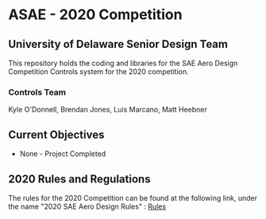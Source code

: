 # ASAE - 2020 Competition

## University of Delaware Senior Design Team

This repository holds the coding and libraries for the SAE Aero Design Competition Controls system for the 2020 competition.

### Controls Team

Kyle O'Donnell, Brendan Jones, Luis Marcano, Matt Heebner

## Current Objectives

* None - Project Completed

## 2020 Rules and Regulations

The rules for the 2020 Competition can be found at the following link, under the name "2020 SAE Aero Design Rules" : [Rules](https://www.saeaerodesign.com/cdsweb/gen/DocumentResources.aspx)
